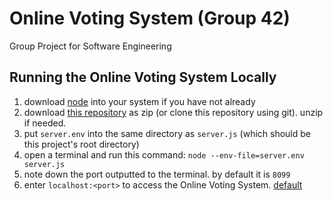 # Online Voting System (Group 42)

Group Project for Software Engineering

## Running the Online Voting System Locally

1. download [node](https://nodejs.org/en/download/package-manager) into your system if you have not already
2. download [this repository](https://github.com/13250432/SE_OVS2) as zip (or clone this repository using git). unzip if needed.
3. put ``server.env`` into the same directory as ``server.js`` (which should be this project's root directory)
4. open a terminal and run this command: ``node --env-file=server.env server.js``
5. note down the port outputted to the terminal. by default it is ``8099``
6. enter ``localhost:<port>`` to access the Online Voting System. [default](http://localhost:8099)
